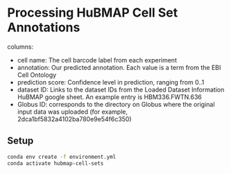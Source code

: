 # Processing HuBMAP Cell Set Annotations

columns:
- cell name: The cell barcode label from each experiment
- annotation: Our predicted annotation. Each value is a term from the EBI Cell Ontology
- prediction score: Confidence level in prediction, ranging from 0..1
- dataset ID: Links to the dataset IDs from the Loaded Dataset Information HuBMAP google sheet. An example entry is HBM336.FWTN.636
- Globus ID: corresponds to the directory on Globus where the original input data was uploaded (for example, 2dca1bf5832a4102ba780e9e54f6c350)


## Setup

```sh
conda env create -f environment.yml
conda activate hubmap-cell-sets
```